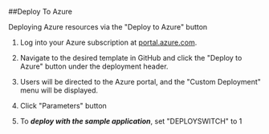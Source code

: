 ##Deploy To Azure

Deploying Azure resources via the "Deploy to Azure" button


1. Log into your Azure subscription at [portal.azure.com](https://portal.azure.com).  
2. Navigate to the desired template in GitHub and click the "Deploy to Azure" button under the deployment header.  

3. Users will be directed to the Azure portal, and the "Custom Deployment" menu will be displayed.  
 
4. Click "Parameters" button
 1. To ___deploy with the sample application___, set "DEPLOYSWITCH" to 1
